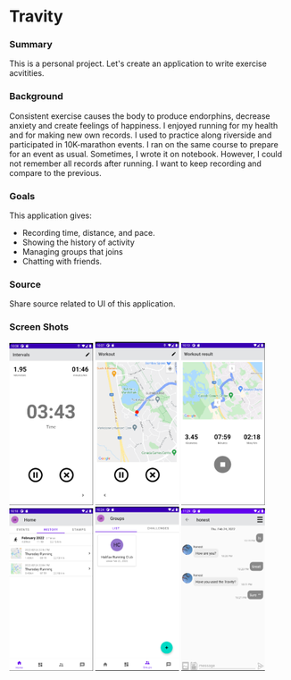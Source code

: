 # Travity

### Summary
This is a personal project.
Let's create an application to write exercise acvitities.

### Background
Consistent exercise causes the body to produce endorphins, decrease anxiety and create feelings of happiness. 
I enjoyed running for my health and for making new own records. I used to practice along riverside and participated in 10K-marathon events. 
I ran on the same course to prepare for an event as usual. 
Sometimes, I wrote it on notebook. However, I could not remember all records after running.
I want to keep recording and compare to the previous.

### Goals
This application gives:
+ Recording time, distance, and pace.
+ Showing the history of activity
+ Managing groups that joins
+ Chatting with friends.

### Source
Share source related to UI of this application.
 
### Screen Shots
<p>
<img width="150px" src="./images/workout1.png" alt="workout1">
<img width="150px" src="./images/workout2.png" alt="workout2">
<img width="150px" src="./images/workout3.png" alt="workout3">
<img width="150px" src="./images/history.png" alt="history">
<img width="150px" src="./images/group.png" alt="group">
<img width="150px" src="./images/chat.png" alt="chat">
<p>
